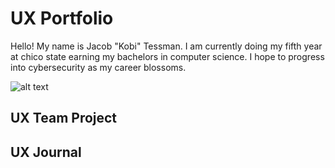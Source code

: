# UX Portfolio


Hello! My name is Jacob "Kobi" Tessman. I am currently doing my fifth year at chico state earning my bachelors in computer science. I hope to progress into cybersecurity as my career blossoms. 

![alt text](https://github.com/UsabilityEngineering/uxportfolio-jtessman/tree/master/assets "rename.jpg")

## UX Team Project


## UX Journal

